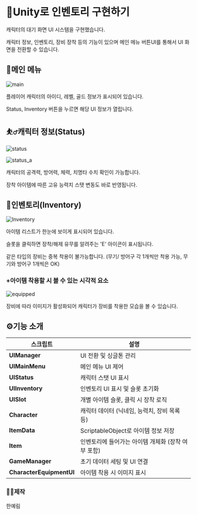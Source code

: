 # 🔎Unity로 인벤토리 구현하기
캐릭터의 대기 화면 UI 시스템을 구현했습니다.

캐릭터 정보, 인벤토리, 장비 장착 등의 기능이 있으며 메인 메뉴 버튼UI를 통해서 UI 화면을 전환할 수 있습니다.

## 🏰메인 메뉴
![main](https://github.com/user-attachments/assets/5afeb526-a8df-44f1-9c4e-683ef6fabce6)

플레이어 캐릭터의 아이디, 레벨, 골드 정보가 표시되어 있습니다.

Status, Inventory 버튼을 누르면 해당 UI 정보가 열립니다.

## ⛹️‍♂️캐릭터 정보(Status)
![status](https://github.com/user-attachments/assets/f455d804-0bdd-40e4-bc45-1cf4556476be)

![status_a](https://github.com/user-attachments/assets/e49f338f-caab-423a-98e5-8842727cfd28)

캐릭터의 공격력, 방어력, 체력, 치명타 수치 확인이 가능합니다.

장착 아이템에 따른 고유 능력치 스탯 변동도 바로 반영됩니다.

## 💼인벤토리(Inventory)
![Inventory](https://github.com/user-attachments/assets/aff2cfd5-33b6-4965-824e-b5a57099469a)

아이템 리스트가 한눈에 보이게 표시되어 있습니다.

슬롯을 클릭하면 장착/해제 유무를 알려주는 'E' 아이콘이 표시됩니다.

같은 타입의 장비는 중복 착용이 불가능합니다. (무기/ 방어구 각 1개씩만 착용 가능, 무기와 방어구 1개씩은 OK)

### +아이템 착용할 시 볼 수 있는 시각적 요소
![equipped](https://github.com/user-attachments/assets/933ad90c-97ca-4629-ba94-af7b4e8c2fe1)

장비에 따라 이미지가 활성화되어 캐릭터가 장비를 착용한 모습을 볼 수 있습니다.

## ⚙기능 소개

| 스크립트             | 설명 |
|------------------|------|
| **UIManager**     | UI 전환 및 싱글톤 관리 |
| **UIMainMenu**    | 메인 메뉴 UI 제어 |
| **UIStatus**      | 캐릭터 스탯 UI 표시 |
| **UIInventory**   | 인벤토리 UI 표시 및 슬롯 초기화 |
| **UISlot**        | 개별 아이템 슬롯, 클릭 시 장착 로직 |
| **Character**     | 캐릭터 데이터 (닉네임, 능력치, 장비 목록 등) |
| **ItemData**      | ScriptableObject로 아이템 정보 저장 |
| **Item**          | 인벤토리에 들어가는 아이템 개체화 (장착 여부 포함) |
| **GameManager**   | 초기 데이터 세팅 및 UI 연결 |
| **CharacterEquipmentUI** | 아이템 착용 시 이미지 표시 |

### 👩‍💻제작
한예림
